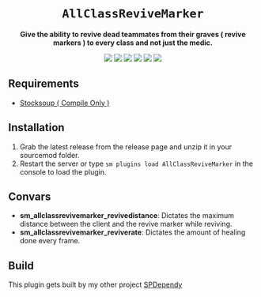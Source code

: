 <div align="center">
  <h1><code>AllClassReviveMarker</code></h1>
  <p>
    <strong>Give the ability to revive dead teammates from their graves ( revive markers ) to every class and not just the medic.</strong>
  </p>
  <p style="margin-bottom: 0.5ex;">
    <img
        src="https://img.shields.io/github/downloads/Zabaniya001/AllClassReviveMarker/total"
    />
    <img
        src="https://img.shields.io/github/last-commit/Zabaniya001/AllClassReviveMarker"
    />
    <img
        src="https://img.shields.io/github/issues/Zabaniya001/AllClassReviveMarker"
    />
    <img
        src="https://img.shields.io/github/issues-closed/Zabaniya001/AllClassReviveMarker"
    />
    <img
        src="https://img.shields.io/github/repo-size/Zabaniya001/AllClassReviveMarker"
    />
    <img
        src="https://img.shields.io/github/workflow/status/Zabaniya001/AllClassReviveMarker/Compile%20and%20release"
    />
  </p>
</div>


## Requirements ##
- [Stocksoup ( Compile Only )](https://github.com/nosoop/stocksoup)


## Installation ##
1. Grab the latest release from the release page and unzip it in your sourcemod folder.
2. Restart the server or type `sm plugins load AllClassReviveMarker` in the console to load the plugin.


## Convars ##
- **sm_allclassrevivemarker_revivedistance**: Dictates the maximum distance between the client and the revive marker while reviving.
- **sm_allclassrevivemarker_reviverate**: Dictates the amount of healing done every frame.

## Build ##
This plugin gets built by my other project [SPDependy](https://www.github.com/Zabaniya001/SPDependy)